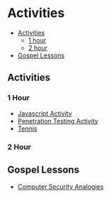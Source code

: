 # Activities
* [Activities](#activities)
	* [1 hour](#1_hour)
	* [2 hour](#2_hour)
* [Gospel Lessons](#gospel_lessons)

<h2 id="activities">Activities</h2>

<h3 id="1_hour">1 Hour</h3>

* [Javascript Activity](javascript_activity.md)
* [Penetration Testing Activity](pentest_activity.md)
* [Tennis](touch_tennis.md)

<h3 id="2_hour">2 Hour</h3>

<h2 id="gospel_lesson">Gospel Lessons</h2>

* [Computer Security Analogies](/compsec_analogies)




